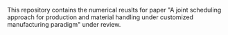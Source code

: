 This repository contains the numerical reuslts for paper "A joint scheduling approach for production and material handling under customized manufacturing paradigm" under review.

